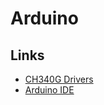 # Arduino

## Links
- [CH340G Drivers](https://www.google.com/search?q=ch340g+driver&oq=ch340g+driver)
- [Arduino IDE](https://www.arduino.cc/en/main/software)
